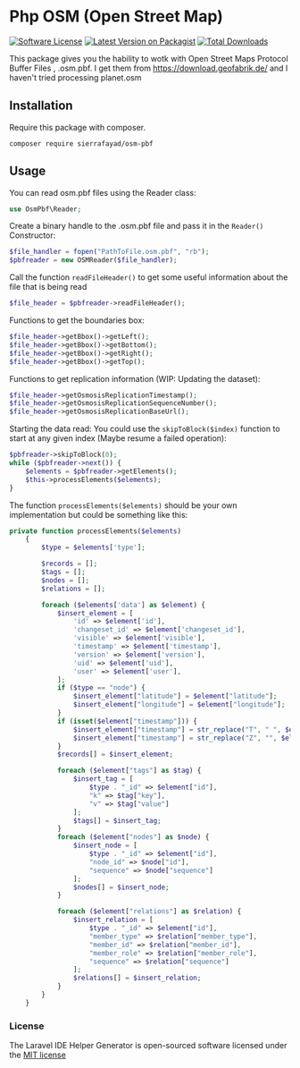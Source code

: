 # Php OSM (Open Street Map)

[![Software License](https://img.shields.io/github/license/sierrafayad/osm-pbf.svg?style=popout)](LICENSE.md)
[![Latest Version on Packagist](https://img.shields.io/packagist/v/sierrafayad/osm-pbf.svg?style=popout)](https://packagist.org/packages/sierrafayad/osm-pbf)
[![Total Downloads](https://img.shields.io/packagist/dt/sierrafayad/osm-pbf.svg?style=popout)](https://packagist.org/packages/sierrafayad/osm-pbf)

This package gives you the hability to wotk with Open Street Maps Protocol Buffer Files , .osm.pbf. I get them from 
https://download.geofabrik.de/ and I haven't tried processing planet.osm

## Installation

Require this package with composer.
```shell
composer require sierrafayad/osm-pbf
```

## Usage
You can read osm.pbf files using the Reader class:
```php
use OsmPbf\Reader;
```

Create a binary handle to the .osm.pbf file and pass it in the `Reader()` Constructor:
```php
$file_handler = fopen("PathToFile.osm.pbf", "rb");
$pbfreader = new OSMReader($file_handler);
```
Call the function `readFileHeader()` to get some useful information about the file that is being read
```php
$file_header = $pbfreader->readFileHeader();
```

Functions to get the boundaries box:
```php
$file_header->getBbox()->getLeft();
$file_header->getBbox()->getBottom();
$file_header->getBbox()->getRight();
$file_header->getBbox()->getTop();
```

Functions to get replication information (WIP: Updating the dataset):
```php
$file_header->getOsmosisReplicationTimestamp();
$file_header->getOsmosisReplicationSequenceNumber();
$file_header->getOsmosisReplicationBaseUrl();
```

Starting the data read:
You could use the `skipToBlock($index)` function to start at any given index (Maybe resume a failed operation):
```php
$pbfreader->skipToBlock(0); 
while ($pbfreader->next()) {
    $elements = $pbfreader->getElements();
    $this->processElements($elements);
}
```

The function `processElements($elements)` should be your own implementation but could be something like this:

```php
private function processElements($elements)
    {
        $type = $elements['type'];

        $records = [];
        $tags = [];
        $nodes = [];
        $relations = [];

        foreach ($elements['data'] as $element) {
            $insert_element = [
                'id' => $element['id'],
                'changeset_id' => $element['changeset_id'],
                'visible' => $element['visible'],
                'timestamp' => $element['timestamp'],
                'version' => $element['version'],
                'uid' => $element['uid'],
                'user' => $element['user'],
            ];
            if ($type == "node") {
                $insert_element["latitude"] = $element["latitude"];
                $insert_element["longitude"] = $element["longitude"];
            }
            if (isset($element["timestamp"])) {
                $insert_element["timestamp"] = str_replace("T", " ", $element["timestamp"]);
                $insert_element["timestamp"] = str_replace("Z", "", $element["timestamp"]);
            }
            $records[] = $insert_element;

            foreach ($element["tags"] as $tag) {
                $insert_tag = [
                    $type . "_id" => $element["id"],
                    "k" => $tag["key"],
                    "v" => $tag["value"]
                ];
                $tags[] = $insert_tag;
            }
            foreach ($element["nodes"] as $node) {
                $insert_node = [
                    $type . "_id" => $element["id"],
                    "node_id" => $node["id"],
                    "sequence" => $node["sequence"]
                ];
                $nodes[] = $insert_node;
            }

            foreach ($element["relations"] as $relation) {
                $insert_relation = [
                    $type . "_id" => $element["id"],
                    "member_type" => $relation["member_type"],
                    "member_id" => $relation["member_id"],
                    "member_role" => $relation["member_role"],
                    "sequence" => $relation["sequence"]
                ];
                $relations[] = $insert_relation;
            }
        }
    }
```

### License

The Laravel IDE Helper Generator is open-sourced software licensed under the [MIT license](http://opensource.org/licenses/MIT)
